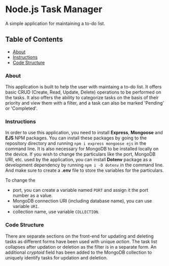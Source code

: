 # Node.js Task Manager
A simple application for maintaining a to-do list.

## Table of Contents
- [About](#about)
- [Instructions](#instructions)
- [Code Structure](#code-structure)

### About
This application is built to help the user with maintaing a to-do list. It offers basic CRUD (Create, Read, Update, Delete) operations to be performed on the tasks. It also offers the ability to categorize tasks on the basis of their priority and view them with a filter, and a task can also be marked 'Pending' or 'Completed'.

### Instructions
In order to use this application, you need to install **Express**, **Mongoose** and **EJS** NPM packages. You can install these packages by going to the repository directory and running `npm i express mongoose ejs` in the command line. It is also necessary for MongoDB to be installed locally on the device. If you wish to change the particulars like the port, MongoDB URI, etc. used by the application, you can install **Dotenv** package as a development dependency by running `npm i -D dotenv` in the command line. And make sure to create a **.env** file to store the variables for the particulars.

To change the
- port, you can create a variable named `PORT` and assign it the port number as a value.
- MongoDB connection URI (including database name), you can use variable `URI`.
- collection name, use variable `COLLECTION`.

### Code Structure
There are separate sections on the front-end for updating and deleting tasks as different forms have been used with unique _action_.
The task list collapses after updation or deletion as the filter is in a separate form.
An additional _cryptoid_ field has been added to the MongoDB collection to uniquely identify tasks for updation and deletion.